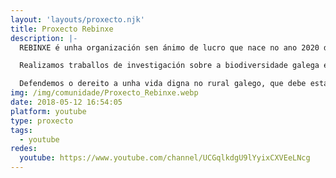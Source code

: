 ```yaml
---
layout: 'layouts/proxecto.njk'
title: Proxecto Rebinxe
description: |-
  REBINXE é unha organización sen ánimo de lucro que nace no ano 2020 da man de profesorado e alumnado do IES San Rosendo de Mondoñedo. Supón a continuidade fóra das aulas dun proxecto de educación ambiental que comezou no 2017. REBINXE é o acrónimo de Recuperación da Biodiversidade na Xeografía Rural, e ao mesmo tempo significa rebeldía, porque cremos que cómpre rebelarse contra a destrución do noso patrimonio natural e paisaxístico e loitar por un rural con futuro da man da xuventude.

  Realizamos traballos de investigación sobre a biodiversidade galega e accións de divulgación e conservación da natureza. A nosa filosofía é a de involucrar á veciñanza do rural, especialmente aos máis novos, na conservación do medio e das especies ligadas á actividade agrícola e gandeira.

  Defendemos o dereito a unha vida digna no rural galego, que debe estar dotado de servizos, garantir a diversidade económica e potenciar as actividades agrogandeiras respectuosas co medio.
img: /img/comunidade/Proxecto_Rebinxe.webp
date: 2018-05-12 16:54:05
platform: youtube
type: proxecto
tags:
  - youtube
redes:
  youtube: https://www.youtube.com/channel/UCGqlkdgU9lYyixCXVEeLNcg
---
```

